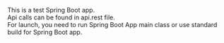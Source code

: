 This is a test Spring Boot app. <br>
Api calls can be found in api.rest file. <br>
For launch, you need to run Spring Boot App main class or use standard build for Spring Boot app.